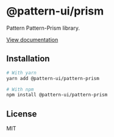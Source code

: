 # @pattern-ui/prism

Pattern Pattern-Prism library.

[View documentation](https://pattern.icu/)

## Installation

```sh
# With yarn
yarn add @pattern-ui/pattern-prism

# With npm
npm install @pattern-ui/pattern-prism
```

## License

MIT

